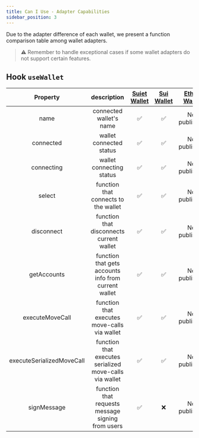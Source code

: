 ```yaml
---
title: Can I Use - Adapter Capabilities
sidebar_position: 3
---
```


Due to the adapter difference of each wallet, we present a function comparison table among wallet adapters.

> ⚠️ Remember to handle exceptional cases if some wallet adapters do not support certain features.

## Hook `useWallet`

|Property|description|[Suiet Wallet](https://github.com/suiet/wallet-adapter)|[Sui Wallet](https://github.com/MystenLabs/sui/blob/main/sdk/wallet-adapter/packages/adapters/sui-wallet/src/adapter.ts)|[Ethos Wallet](https://ethoswallet.xyz/)|[Wave Wallet](https://www.wavewallet.app/)|[Hydro Wallet](https://hydro.tech/)|
|:-:|:-:|:-:|:-:|:-:|:-:|:-:|
|name|connected wallet's name|✅|✅|Not published|Not published|Not published|
|connected|wallet connected status|✅|✅|Not published|Not published|Not published|
|connecting|wallet connecting status|✅|✅|Not published|Not published|Not published|
|select|function that connects to the wallet|✅|✅|Not published|Not published|Not published|
|disconnect|function that disconnects current wallet|✅|✅|Not published|Not published|Not published|
|getAccounts|function that gets accounts info from current wallet|✅|✅|Not published|Not published|Not published|
|executeMoveCall|function that executes move-calls via wallet|✅|✅|Not published|Not published|Not published|
|executeSerializedMoveCall|function that executes serialized move-calls via wallet|✅|✅|Not published|Not published|Not published|
|signMessage|function that requests message signing from users|✅|❌|Not published|Not published|Not published|